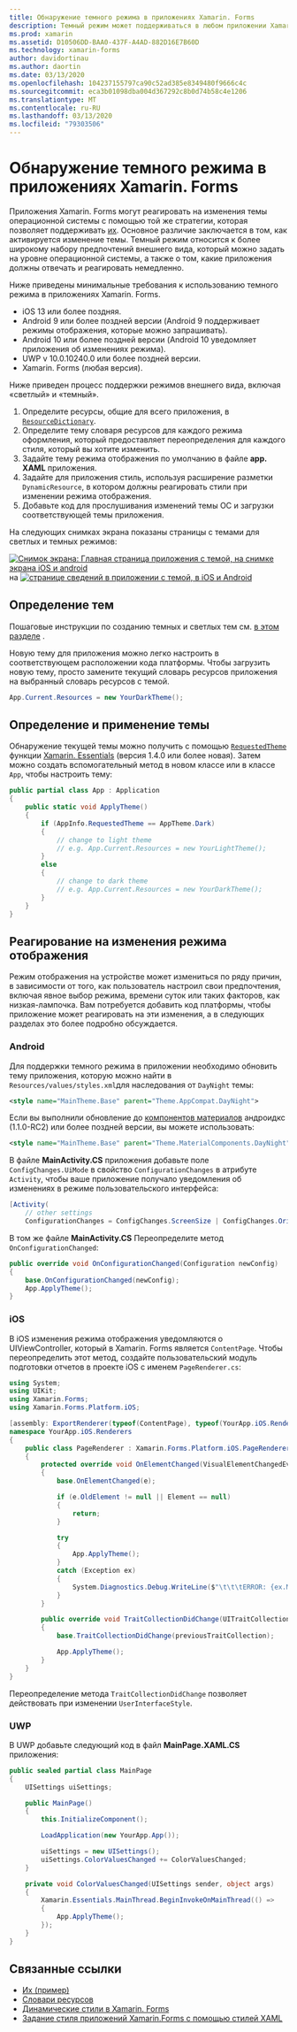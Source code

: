 ```yaml
---
title: Обнаружение темного режима в приложениях Xamarin. Forms
description: Темный режим может поддерживаться в любом приложении Xamarin. Forms с помощью сочетания ResourceDictionary, Динамикресаурцес и набора знаний платформы.
ms.prod: xamarin
ms.assetid: D10506DD-BAA0-437F-A4AD-882D16E7B60D
ms.technology: xamarin-forms
author: davidortinau
ms.author: daortin
ms.date: 03/13/2020
ms.openlocfilehash: 104237155797ca90c52ad385e8349480f9666c4c
ms.sourcegitcommit: eca3b01098dba004d367292c8b0d74b58c4e1206
ms.translationtype: MT
ms.contentlocale: ru-RU
ms.lasthandoff: 03/13/2020
ms.locfileid: "79303506"
---
```

# <a name="detect-dark-mode-in-xamarinforms-applications"></a>Обнаружение темного режима в приложениях Xamarin. Forms

Приложения Xamarin. Forms могут реагировать на изменения темы операционной системы с помощью той же стратегии, которая позволяет поддерживать [их](theming.md). Основное различие заключается в том, как активируется изменение темы. Темный режим относится к более широкому набору предпочтений внешнего вида, который можно задать на уровне операционной системы, а также о том, какие приложения должны отвечать и реагировать немедленно.

Ниже приведены минимальные требования к использованию темного режима в приложениях Xamarin. Forms.

- iOS 13 или более поздняя.
- Android 9 или более поздней версии (Android 9 поддерживает режимы отображения, которые можно запрашивать).
- Android 10 или более поздней версии (Android 10 уведомляет приложения об изменениях режима).
- UWP v 10.0.10240.0 или более поздней версии.
- Xamarin. Forms (любая версия).

Ниже приведен процесс поддержки режимов внешнего вида, включая «светлый» и «темный».

1. Определите ресурсы, общие для всего приложения, в [`ResourceDictionary`](xref:Xamarin.Forms.ResourceDictionary).
2. Определите тему словаря ресурсов для каждого режима оформления, который предоставляет переопределения для каждого стиля, который вы хотите изменить.
3. Задайте тему режима отображения по умолчанию в файле **app. XAML** приложения.
4. Задайте для приложения стиль, используя расширение разметки `DynamicResource`, в котором должны реагировать стили при изменении режима отображения.
5. Добавьте код для прослушивания изменений темы ОС и загрузки соответствующей темы приложения.

На следующих снимках экрана показаны страницы с темами для светлых и темных режимов:

[![Снимок экрана: Главная страница приложения с темой, на снимке экрана iOS и android](theming-images/main-page-both-themes.png "Главная страница приложения с темой")](theming-images/main-page-both-themes-large.png#lightbox "Главная страница приложения с темой")
на [ ![странице сведений в приложении с темой, в iOS и Android](theming-images/detail-page-both-themes.png "Страница сведений о приложении с темой")](theming-images/detail-page-both-themes-large.png#lightbox "Страница сведений о приложении с темой")

## <a name="define-themes"></a>Определение тем

Пошаговые инструкции по созданию темных и светлых тем см. [в этом разделе](theming.md) . 

Новую тему для приложения можно легко настроить в соответствующем расположении кода платформы. Чтобы загрузить новую тему, просто замените текущий словарь ресурсов приложения на выбранный словарь ресурсов с темой.

```csharp
App.Current.Resources = new YourDarkTheme();
```

## <a name="detect-and-apply-theme"></a>Определение и применение темы

Обнаружение текущей темы можно получить с помощью [`RequestedTheme`](~/essentials/app-theme.md) функции [Xamarin. Essentials](~/essentials/index.md) (версия 1.4.0 или более новая). Затем можно создать вспомогательный метод в новом классе или в классе `App`, чтобы настроить тему:

```csharp
public partial class App : Application
{
    public static void ApplyTheme()
    {
        if (AppInfo.RequestedTheme == AppTheme.Dark)
        {
            // change to light theme
            // e.g. App.Current.Resources = new YourLightTheme();
        }
        else
        {
            // change to dark theme
            // e.g. App.Current.Resources = new YourDarkTheme();
        }
    }
}
```

## <a name="react-to-appearance-mode-changes"></a>Реагирование на изменения режима отображения

Режим отображения на устройстве может измениться по ряду причин, в зависимости от того, как пользователь настроил свои предпочтения, включая явное выбор режима, времени суток или таких факторов, как низкая-лампочка. Вам потребуется добавить код платформы, чтобы приложение может реагировать на эти изменения, а в следующих разделах это более подробно обсуждается.

### <a name="android"></a>Android

Для поддержки темного режима в приложении необходимо обновить тему приложения, которую можно найти в `Resources/values/styles.xml`для наследования от `DayNight` темы:

```xml
<style name="MainTheme.Base" parent="Theme.AppCompat.DayNight">
```

Если вы выполнили обновление до [компонентов материалов](https://www.nuget.org/packages/Xamarin.Google.Android.Material/) андроидкс (1.1.0-RC2) или более поздней версии, вы можете использовать:

```xml
<style name="MainTheme.Base" parent="Theme.MaterialComponents.DayNight">
```

В файле **MainActivity.CS** приложения добавьте поле `ConfigChanges.UiMode` в свойство `ConfigurationChanges` в атрибуте `Activity`, чтобы ваше приложение получало уведомления об изменениях в режиме пользовательского интерфейса:

```csharp
[Activity(
    // other settings
    ConfigurationChanges = ConfigChanges.ScreenSize | ConfigChanges.Orientation | ConfigChanges.UiMode)]
```

В том же файле **MainActivity.CS** Переопределите метод `OnConfigurationChanged`:

```csharp
public override void OnConfigurationChanged(Configuration newConfig)
{
    base.OnConfigurationChanged(newConfig);
    App.ApplyTheme();
}
```

### <a name="ios"></a>iOS

В iOS изменения режима отображения уведомляются о UIViewController, который в Xamarin. Forms является `ContentPage`. Чтобы переопределить этот метод, создайте пользовательский модуль подготовки отчетов в проекте iOS с именем `PageRenderer.cs`:

```csharp
using System;
using UIKit;
using Xamarin.Forms;
using Xamarin.Forms.Platform.iOS;

[assembly: ExportRenderer(typeof(ContentPage), typeof(YourApp.iOS.Renderers.PageRenderer))]
namespace YourApp.iOS.Renderers
{
    public class PageRenderer : Xamarin.Forms.Platform.iOS.PageRenderer
    {
        protected override void OnElementChanged(VisualElementChangedEventArgs e)
        {
            base.OnElementChanged(e);

            if (e.OldElement != null || Element == null)
            {
                return;
            }

            try
            {
                App.ApplyTheme();
            }
            catch (Exception ex)
            {
                System.Diagnostics.Debug.WriteLine($"\t\t\tERROR: {ex.Message}");
            }
        }

        public override void TraitCollectionDidChange(UITraitCollection previousTraitCollection)
        {
            base.TraitCollectionDidChange(previousTraitCollection);

            App.ApplyTheme();
        }
    }
}
```

Переопределение метода `TraitCollectionDidChange` позволяет действовать при изменении `UserInterfaceStyle`.

### <a name="uwp"></a>UWP

В UWP добавьте следующий код в файл **MainPage.XAML.CS** приложения:

```csharp
public sealed partial class MainPage
{
    UISettings uiSettings;

    public MainPage()
    {
        this.InitializeComponent();

        LoadApplication(new YourApp.App());

        uiSettings = new UISettings();
        uiSettings.ColorValuesChanged += ColorValuesChanged;
    }

    private void ColorValuesChanged(UISettings sender, object args)
    {
        Xamarin.Essentials.MainThread.BeginInvokeOnMainThread(() =>
        {
            App.ApplyTheme();
        });
    }
}
```

## <a name="related-links"></a>Связанные ссылки

- [Их (пример)](https://docs.microsoft.com/samples/xamarin/xamarin-forms-samples/userinterface-theming/)
- [Словари ресурсов](~/xamarin-forms/xaml/resource-dictionaries.md)
- [Динамические стили в Xamarin. Forms](~/xamarin-forms/user-interface/styles/xaml/dynamic.md)
- [Задание стиля приложений Xamarin.Forms с помощью стилей XAML](~/xamarin-forms/user-interface/styles/xaml/index.md)
